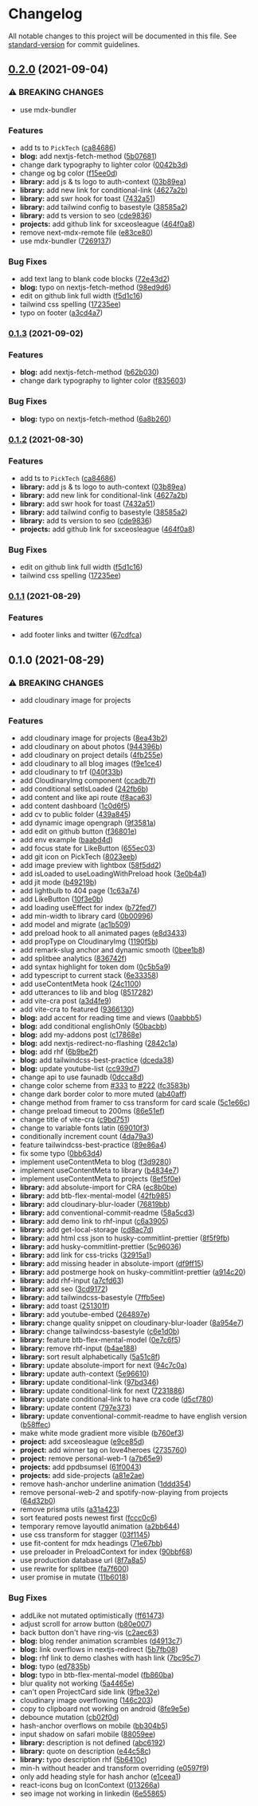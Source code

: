 # Changelog

All notable changes to this project will be documented in this file. See [standard-version](https://github.com/conventional-changelog/standard-version) for commit guidelines.

## [0.2.0](https://github.com/theodorusclarence/theodorusclarence.com/compare/v0.1.1...v0.2.0) (2021-09-04)


### ⚠ BREAKING CHANGES

* use mdx-bundler

### Features

* add ts to `PickTech` ([ca84686](https://github.com/theodorusclarence/theodorusclarence.com/commit/ca84686dc0be934848928a943749940e5a42bfd5))
* **blog:** add nextjs-fetch-method ([5b07681](https://github.com/theodorusclarence/theodorusclarence.com/commit/5b07681b6c7396a526c6345aab86e26a007f03ab))
* change dark typography to lighter color ([0042b3d](https://github.com/theodorusclarence/theodorusclarence.com/commit/0042b3d3343b4fc8a4ad8b70104f854576ad65bf))
* change og bg color ([f15ee0d](https://github.com/theodorusclarence/theodorusclarence.com/commit/f15ee0d66cc55968b03636867633bf564599896e))
* **library:** add js & ts logo to auth-context ([03b89ea](https://github.com/theodorusclarence/theodorusclarence.com/commit/03b89eadac8c4ee13acb12f80809d221e763103c))
* **library:** add new link for conditional-link ([4627a2b](https://github.com/theodorusclarence/theodorusclarence.com/commit/4627a2bc642c1dd4ffade64f0902bde5255cedea))
* **library:** add swr hook for toast ([7432a51](https://github.com/theodorusclarence/theodorusclarence.com/commit/7432a5123fbfe2e27f89c290004459cf9f047a09))
* **library:** add tailwind config to basestyle ([38585a2](https://github.com/theodorusclarence/theodorusclarence.com/commit/38585a2ac069524b44fb4001bcc1c9c641842fb3))
* **library:** add ts version to seo ([cde9836](https://github.com/theodorusclarence/theodorusclarence.com/commit/cde9836f809f4e48abc6a0e2b7056ad932bea68a))
* **projects:** add github link for sxceosleague ([464f0a8](https://github.com/theodorusclarence/theodorusclarence.com/commit/464f0a8ab493fdcb6156bd41aae30d0981eedfa2))
* remove next-mdx-remote file ([e83ce80](https://github.com/theodorusclarence/theodorusclarence.com/commit/e83ce80e3e5f0d734bd669f100908f7706b2166d))
* use mdx-bundler ([7269137](https://github.com/theodorusclarence/theodorusclarence.com/commit/72691371b7c759fa12320390df810fe491eda2d6))


### Bug Fixes

* add text lang to blank code blocks ([72e43d2](https://github.com/theodorusclarence/theodorusclarence.com/commit/72e43d2b9ceffd7f849e76e6a8ee8feb521fc8e1))
* **blog:** typo on nextjs-fetch-method ([98ed9d6](https://github.com/theodorusclarence/theodorusclarence.com/commit/98ed9d60faae7db4d174105b23c8ed76fc0e2ebe))
* edit on github link full width ([f5d1c16](https://github.com/theodorusclarence/theodorusclarence.com/commit/f5d1c16071d2e1fefeb72d256b69deb7f1996898))
* tailwind css spelling ([17235ee](https://github.com/theodorusclarence/theodorusclarence.com/commit/17235eee9d10136a359fc95e24a1f24e13355a12))
* typo on footer ([a3cd4a7](https://github.com/theodorusclarence/theodorusclarence.com/commit/a3cd4a77554ad4679c8ca44a8181eec71ee7e9bb))

### [0.1.3](https://github.com/theodorusclarence/theodorusclarence.com/compare/v0.1.2...v0.1.3) (2021-09-02)


### Features

* **blog:** add nextjs-fetch-method ([b62b030](https://github.com/theodorusclarence/theodorusclarence.com/commit/b62b03075421b8b89cd0ffe852145879726efde6))
* change dark typography to lighter color ([f835603](https://github.com/theodorusclarence/theodorusclarence.com/commit/f8356031ff44694429b37099d3f52f1997783587))


### Bug Fixes

* **blog:** typo on nextjs-fetch-method ([6a8b260](https://github.com/theodorusclarence/theodorusclarence.com/commit/6a8b260c869d6f0d3f7b839ac8d0eeb8ca2e59af))

### [0.1.2](https://github.com/theodorusclarence/theodorusclarence.com/compare/v0.1.1...v0.1.2) (2021-08-30)


### Features

* add ts to `PickTech` ([ca84686](https://github.com/theodorusclarence/theodorusclarence.com/commit/ca84686dc0be934848928a943749940e5a42bfd5))
* **library:** add js & ts logo to auth-context ([03b89ea](https://github.com/theodorusclarence/theodorusclarence.com/commit/03b89eadac8c4ee13acb12f80809d221e763103c))
* **library:** add new link for conditional-link ([4627a2b](https://github.com/theodorusclarence/theodorusclarence.com/commit/4627a2bc642c1dd4ffade64f0902bde5255cedea))
* **library:** add swr hook for toast ([7432a51](https://github.com/theodorusclarence/theodorusclarence.com/commit/7432a5123fbfe2e27f89c290004459cf9f047a09))
* **library:** add tailwind config to basestyle ([38585a2](https://github.com/theodorusclarence/theodorusclarence.com/commit/38585a2ac069524b44fb4001bcc1c9c641842fb3))
* **library:** add ts version to seo ([cde9836](https://github.com/theodorusclarence/theodorusclarence.com/commit/cde9836f809f4e48abc6a0e2b7056ad932bea68a))
* **projects:** add github link for sxceosleague ([464f0a8](https://github.com/theodorusclarence/theodorusclarence.com/commit/464f0a8ab493fdcb6156bd41aae30d0981eedfa2))


### Bug Fixes

* edit on github link full width ([f5d1c16](https://github.com/theodorusclarence/theodorusclarence.com/commit/f5d1c16071d2e1fefeb72d256b69deb7f1996898))
* tailwind css spelling ([17235ee](https://github.com/theodorusclarence/theodorusclarence.com/commit/17235eee9d10136a359fc95e24a1f24e13355a12))

### [0.1.1](https://github.com/theodorusclarence/theodorusclarence.com/compare/v0.1.0...v0.1.1) (2021-08-29)


### Features

* add footer links and twitter ([67cdfca](https://github.com/theodorusclarence/theodorusclarence.com/commit/67cdfca04a1ad6a036d54d578f3f7e73bbfd72b9))

## 0.1.0 (2021-08-29)


### ⚠ BREAKING CHANGES

* add cloudinary image for projects

### Features

* add cloudinary image for projects ([8ea43b2](https://github.com/theodorusclarence/theodorusclarence.com/commit/8ea43b2fe93e00c22c0d0100c39ac3d53c63dc25))
* add cloudinary on about photos ([944396b](https://github.com/theodorusclarence/theodorusclarence.com/commit/944396b8282b93b5bec17e1e15863329b062f446))
* add cloudinary on project details ([4fb255e](https://github.com/theodorusclarence/theodorusclarence.com/commit/4fb255e183d4dadc5b83801b01d78e05c84556ca))
* add cloudinary to all blog images ([f9e1ce4](https://github.com/theodorusclarence/theodorusclarence.com/commit/f9e1ce48fd185297a093bd3b7cc0f301827db341))
* add cloudinary to trf ([040f33b](https://github.com/theodorusclarence/theodorusclarence.com/commit/040f33bef22298a49f413386931cd03002c5b345))
* add CloudinaryImg component ([ccadb7f](https://github.com/theodorusclarence/theodorusclarence.com/commit/ccadb7f6f055c1ef4a3665ecfa063468b4ba8022))
* add conditional setIsLoaded ([242fb6b](https://github.com/theodorusclarence/theodorusclarence.com/commit/242fb6bc8c58fd9f7b2eff6f15f351d92b466952))
* add content and like api route ([f8aca63](https://github.com/theodorusclarence/theodorusclarence.com/commit/f8aca6388bfef0c02350aedd6e962351b4e4c673))
* add content dashboard ([1c0d6f5](https://github.com/theodorusclarence/theodorusclarence.com/commit/1c0d6f5f74cc4ee089256d18d367efc25be05ead))
* add cv to public folder ([439a845](https://github.com/theodorusclarence/theodorusclarence.com/commit/439a845242bce8defd4b4a249aad41782dc9a572))
* add dynamic image opengraph ([9f3581a](https://github.com/theodorusclarence/theodorusclarence.com/commit/9f3581a3acbba3e1d331f7c639fe74c8d667893d))
* add edit on github button ([f36801e](https://github.com/theodorusclarence/theodorusclarence.com/commit/f36801e65891be716ee478f01830ffea94be40fe))
* add env example ([baabd4d](https://github.com/theodorusclarence/theodorusclarence.com/commit/baabd4decd5ae6f055d07a63b738ffb7be1df7ae))
* add focus state for LikeButton ([655ec03](https://github.com/theodorusclarence/theodorusclarence.com/commit/655ec03db033998fdebcba92d128c42e3bb7b5d9))
* add git icon on PickTech ([8023eeb](https://github.com/theodorusclarence/theodorusclarence.com/commit/8023eeb58ea3772f19f5baa07f0b2619788b91d6))
* add image preview with lightbox ([58f5dd2](https://github.com/theodorusclarence/theodorusclarence.com/commit/58f5dd21fe94478573ef505c7376e6b17746fe9b))
* add isLoaded to useLoadingWithPreload hook ([3e0b4a1](https://github.com/theodorusclarence/theodorusclarence.com/commit/3e0b4a18b33aaf7a3af5727fae5cfacff01e0911))
* add jit mode ([b49219b](https://github.com/theodorusclarence/theodorusclarence.com/commit/b49219bb48a880fadd2e9581f961e7cd028a84a8))
* add lightbulb to 404 page ([1c63a74](https://github.com/theodorusclarence/theodorusclarence.com/commit/1c63a74014f14a0a077c13158028295c17aebcca))
* add LikeButton ([10f3e0b](https://github.com/theodorusclarence/theodorusclarence.com/commit/10f3e0b1554f8977510b204ade9d05c7bf4271f6))
* add loading useEffect for index ([b72fed7](https://github.com/theodorusclarence/theodorusclarence.com/commit/b72fed74a1314324640c77ed929b6b0e8f794c81))
* add min-width to library card ([0b00996](https://github.com/theodorusclarence/theodorusclarence.com/commit/0b00996facbd9b9dd444f4186af859bc45d5c80b))
* add model and migrate ([ac1b509](https://github.com/theodorusclarence/theodorusclarence.com/commit/ac1b509d684e4dffbc7d9c8b9888573020d7d75b))
* add preload hook to all animated pages ([e8d3433](https://github.com/theodorusclarence/theodorusclarence.com/commit/e8d34332b566fcadccd0bc2daf117abdc0955fa0))
* add propType on CloudinaryImg ([1190f5b](https://github.com/theodorusclarence/theodorusclarence.com/commit/1190f5bc8bb5a319db0ba1bd17c60c565111b034))
* add remark-slug anchor and dynamic smooth ([0bee1b8](https://github.com/theodorusclarence/theodorusclarence.com/commit/0bee1b8e4a8bf0bbdd550ca2e4722b3593d61ed5))
* add splitbee analytics ([836742f](https://github.com/theodorusclarence/theodorusclarence.com/commit/836742f9a017b1b3ac0e8acc98ec511c1aea4108))
* add syntax highlight for token dom ([0c5b5a9](https://github.com/theodorusclarence/theodorusclarence.com/commit/0c5b5a9efabf061ed79a4508bdbcb7c5c22e0bfc))
* add typescript to current stack ([6e33358](https://github.com/theodorusclarence/theodorusclarence.com/commit/6e33358aa6b9471ed36da988699077f28e82ef58))
* add useContentMeta hook ([24c1100](https://github.com/theodorusclarence/theodorusclarence.com/commit/24c11007c1c29578c0f94c148d1af521d87b683b))
* add utterances to lib and blog ([8517282](https://github.com/theodorusclarence/theodorusclarence.com/commit/8517282b93b6877d3a2ac143303a1b5061bc961c))
* add vite-cra post ([a3d4fe9](https://github.com/theodorusclarence/theodorusclarence.com/commit/a3d4fe9241537583cdd9cc613d92498715650a1b))
* add vite-cra to featured ([9366130](https://github.com/theodorusclarence/theodorusclarence.com/commit/93661301b60fdf147676eb26f0b9e3be2373c4ed))
* **blog:** add accent for reading time and views ([0aabbb5](https://github.com/theodorusclarence/theodorusclarence.com/commit/0aabbb59e785bc9aadec44196b12b63d28e80b71))
* **blog:** add conditional englishOnly ([50bacbb](https://github.com/theodorusclarence/theodorusclarence.com/commit/50bacbba33b549360c1e8ac76ae16cc1764b95e2))
* **blog:** add my-addons post ([c17868e](https://github.com/theodorusclarence/theodorusclarence.com/commit/c17868efb43300b670993cf869fb49866e7de547))
* **blog:** add nextjs-redirect-no-flashing ([2842c1a](https://github.com/theodorusclarence/theodorusclarence.com/commit/2842c1a9391f1d382d5d8cb482b24ccc2d06a982))
* **blog:** add rhf ([6b9be2f](https://github.com/theodorusclarence/theodorusclarence.com/commit/6b9be2f7a6d56d23c493c24bcadb6a561c6e4d03))
* **blog:** add tailwindcss-best-practice ([dceda38](https://github.com/theodorusclarence/theodorusclarence.com/commit/dceda38da76e03e48b81843c20111f386b6b9901))
* **blog:** update youtube-list ([cc939d7](https://github.com/theodorusclarence/theodorusclarence.com/commit/cc939d7f066effcc1479c4d16cecc2a26035bb12))
* change api to use faunadb ([0dcca8d](https://github.com/theodorusclarence/theodorusclarence.com/commit/0dcca8d3c9a05ea18a7a54fdc653399dba3babca))
* change color scheme from [#333](https://github.com/theodorusclarence/theodorusclarence.com/issues/333) to [#222](https://github.com/theodorusclarence/theodorusclarence.com/issues/222) ([fc3583b](https://github.com/theodorusclarence/theodorusclarence.com/commit/fc3583bb951a6c94a774167895ab691feb9e5194))
* change dark border color to more muted ([ab40aff](https://github.com/theodorusclarence/theodorusclarence.com/commit/ab40aff492eaf1b875fcb7ec2d35f0a8e7860f84))
* change method from framer to css transform for card scale ([5c1e66c](https://github.com/theodorusclarence/theodorusclarence.com/commit/5c1e66c530ac296a3f621bb72ff63202145b20ba))
* change preload timeout to 200ms ([86e51ef](https://github.com/theodorusclarence/theodorusclarence.com/commit/86e51efe58a3caf87f90447101554664aeb5c358))
* change title of vite-cra ([c9bd751](https://github.com/theodorusclarence/theodorusclarence.com/commit/c9bd7518c6b34e68ff58974e7e2dbfca6d8b0f01))
* change to variable fonts latin ([69010f3](https://github.com/theodorusclarence/theodorusclarence.com/commit/69010f31cfe185fbd6f31f936600c96355a0005d))
* conditionally increment count ([4da79a3](https://github.com/theodorusclarence/theodorusclarence.com/commit/4da79a3823a1d7f8dcb1795db2dfb18dcf1fcdf8))
* feature tailwindcss-best-practice ([89e86a4](https://github.com/theodorusclarence/theodorusclarence.com/commit/89e86a48a7a309c151b82041bbbc9dd9b7d645a8))
* fix some typo ([0bb63d4](https://github.com/theodorusclarence/theodorusclarence.com/commit/0bb63d4295d9c8a670a27c2063fbac8d1b876c8f))
* implement useContentMeta to blog ([f3d9280](https://github.com/theodorusclarence/theodorusclarence.com/commit/f3d9280b9c94739d512e78d7ee5f6112acd7e8fb))
* implement useContentMeta to library ([b4834e7](https://github.com/theodorusclarence/theodorusclarence.com/commit/b4834e712cff2168e84c10d0c68a8524dadf4d20))
* implement useContentMeta to projects ([8ef5f0e](https://github.com/theodorusclarence/theodorusclarence.com/commit/8ef5f0e6965a7ea6fadbf4b57915f167db536455))
* **library:** add absolute-import for CRA ([ec8b0be](https://github.com/theodorusclarence/theodorusclarence.com/commit/ec8b0be1aa69154dc578392def8581e89d0269ef))
* **library:** add btb-flex-mental-model ([42fb985](https://github.com/theodorusclarence/theodorusclarence.com/commit/42fb985ae9a3e5741ecd11aa53a29785ea4d4d9c))
* **library:** add cloudinary-blur-loader ([76819bb](https://github.com/theodorusclarence/theodorusclarence.com/commit/76819bb090d16ea5dbe90628d66cf1082c469f8c))
* **library:** add conventional-commit-readme ([58a5cd3](https://github.com/theodorusclarence/theodorusclarence.com/commit/58a5cd358a4de5126771f0f68b7330605e8e55ff))
* **library:** add demo link to rhf-input ([c6a3905](https://github.com/theodorusclarence/theodorusclarence.com/commit/c6a390536660fb1e74d9a9700a05090081693bd5))
* **library:** add get-local-storage ([cd8ac7d](https://github.com/theodorusclarence/theodorusclarence.com/commit/cd8ac7da66013260c59349b64c3f19b97810c1b1))
* **library:** add html css json to husky-commitlint-prettier ([8f5f9fb](https://github.com/theodorusclarence/theodorusclarence.com/commit/8f5f9fb7d70ba63d8156189634e80cdf23bdfb64))
* **library:** add husky-commitlint-prettier ([5c96036](https://github.com/theodorusclarence/theodorusclarence.com/commit/5c9603621a1d85485caa5afb6c8edc71be61fc33))
* **library:** add link for css-tricks ([32915a1](https://github.com/theodorusclarence/theodorusclarence.com/commit/32915a1f4ee59fd7e12570faa09eff20ce852875))
* **library:** add missing header in absolute-import ([df9ff15](https://github.com/theodorusclarence/theodorusclarence.com/commit/df9ff15023ce327e4c1e023b197c7da84539e459))
* **library:** add postmerge hook on husky-commitlint-prettier ([a914c20](https://github.com/theodorusclarence/theodorusclarence.com/commit/a914c20cfa7713b5ee7328f2fe4051df536f6295))
* **library:** add rhf-input ([a7cfd63](https://github.com/theodorusclarence/theodorusclarence.com/commit/a7cfd63eaa6d4c64f630e9ebaf476bf181eec574))
* **library:** add seo ([3cd9172](https://github.com/theodorusclarence/theodorusclarence.com/commit/3cd9172e8c16f8ed0725fc401a9d95a8c133be88))
* **library:** add tailwindcss-basestyle ([7ffb5ee](https://github.com/theodorusclarence/theodorusclarence.com/commit/7ffb5ee394feb68b10cf442b83518ac7852a5b2c))
* **library:** add toast ([251301f](https://github.com/theodorusclarence/theodorusclarence.com/commit/251301f78eae424fb300d43216c353bf1cbfa5d4))
* **library:** add youtube-embed ([264897e](https://github.com/theodorusclarence/theodorusclarence.com/commit/264897eba38eb2e302f0bee9b7d67c0abb26eca9))
* **library:** change quality snippet on cloudinary-blur-loader ([8a954e7](https://github.com/theodorusclarence/theodorusclarence.com/commit/8a954e726fef35782ddcda990889ddc3db3ee939))
* **library:** change tailwindcss-basestyle ([c6e1d0b](https://github.com/theodorusclarence/theodorusclarence.com/commit/c6e1d0b1b8d6b2eda124b5afe7adcffed4533605))
* **library:** feature btb-flex-mental-model ([0e7c6f5](https://github.com/theodorusclarence/theodorusclarence.com/commit/0e7c6f55f875436819b4f601bee5afd54692f57e))
* **library:** remove rhf-input ([b4ae188](https://github.com/theodorusclarence/theodorusclarence.com/commit/b4ae18807135d99bac203d973c0243944b717300))
* **library:** sort result alphabetically ([5a51c8f](https://github.com/theodorusclarence/theodorusclarence.com/commit/5a51c8febb6e3dd376014ebbde3108fed735faea))
* **library:** update absolute-import for next ([94c7c0a](https://github.com/theodorusclarence/theodorusclarence.com/commit/94c7c0adb966e67bb0bea6ea5faab51ee6b34802))
* **library:** update auth-context ([5e96610](https://github.com/theodorusclarence/theodorusclarence.com/commit/5e966109b4a8a43b7e6d1986a5123f18465a85d9))
* **library:** update conditional-link ([97bd346](https://github.com/theodorusclarence/theodorusclarence.com/commit/97bd3462177a89ea5b5b4ebb80180e3dfbb60397))
* **library:** update conditional-link for next ([7231886](https://github.com/theodorusclarence/theodorusclarence.com/commit/72318862931e2cd1f110cfcd0e41a3e64b1267a6))
* **library:** update conditional-link to have cra code ([d5cf780](https://github.com/theodorusclarence/theodorusclarence.com/commit/d5cf780d1d6f80769edfc83a57f92d967abaee56))
* **library:** update content ([797e373](https://github.com/theodorusclarence/theodorusclarence.com/commit/797e373534923491c1512857c9316ad2433f4eb5))
* **library:** update conventional-commit-readme to have english version ([b58ffec](https://github.com/theodorusclarence/theodorusclarence.com/commit/b58ffec58f30b3cf2361ac45babddb50848f52d7))
* make white mode gradient more visible ([b760ef3](https://github.com/theodorusclarence/theodorusclarence.com/commit/b760ef3761bb3c0ff3bd1073ce1d45161011db15))
* **project:** add sxceosleague ([e9ce85d](https://github.com/theodorusclarence/theodorusclarence.com/commit/e9ce85d803968840842011a2ada8151d57137fe1))
* **project:** add winner tag on love4heroes ([2735760](https://github.com/theodorusclarence/theodorusclarence.com/commit/273576007762dcfacc3ac6dcb61af561d196c20b))
* **project:** remove personal-web-1 ([a7b65e9](https://github.com/theodorusclarence/theodorusclarence.com/commit/a7b65e9479db0394f40c2aaf637abf4368e57850))
* **projects:** add ppdbsumsel ([61f0043](https://github.com/theodorusclarence/theodorusclarence.com/commit/61f0043e9756b0d7aa842a4692c7a3da0818963c))
* **projects:** add side-projects ([a81e2ae](https://github.com/theodorusclarence/theodorusclarence.com/commit/a81e2aec66a0007625905c7faf1698a97817e331))
* remove hash-anchor underline animation ([1ddd354](https://github.com/theodorusclarence/theodorusclarence.com/commit/1ddd354747b4e3fbe0127f5ccff2b64a298589fb))
* remove personal-web-2 and spotify-now-playing from projects ([64d32b0](https://github.com/theodorusclarence/theodorusclarence.com/commit/64d32b0405958e7db97a5ef338452698847ab354))
* remove prisma utils ([a31a423](https://github.com/theodorusclarence/theodorusclarence.com/commit/a31a42326d68a5270489c1339e1cea1902701e39))
* sort featured posts newest first ([fccc0c6](https://github.com/theodorusclarence/theodorusclarence.com/commit/fccc0c6ab9cbed5eaeda3bd38a9208088511a0b2))
* temporary remove layoutId animation ([a2bb644](https://github.com/theodorusclarence/theodorusclarence.com/commit/a2bb644cfaba38c4682a3b9e8255779bed0bf0a5))
* use css transform for stagger ([03f1145](https://github.com/theodorusclarence/theodorusclarence.com/commit/03f1145b818a59fd9de53ff666bcdbeb3976321b))
* use fit-content for mdx headings ([71e67bb](https://github.com/theodorusclarence/theodorusclarence.com/commit/71e67bb2eaf1a0a4caed1554c778fdb8772c3963))
* use preloader in PreloadContext for index ([90bbf68](https://github.com/theodorusclarence/theodorusclarence.com/commit/90bbf689d95f49af7c971882f1c8954b63aa340c))
* use production database url ([8f7a8a5](https://github.com/theodorusclarence/theodorusclarence.com/commit/8f7a8a5ec0f34c2b27642b165eee9c9f5e30f50e))
* use rewrite for splitbee ([fa7f600](https://github.com/theodorusclarence/theodorusclarence.com/commit/fa7f600ffd2eae5fde67af7748c36554350fc59f))
* user promise in mutate ([11b6018](https://github.com/theodorusclarence/theodorusclarence.com/commit/11b6018f99af40f22effb10604f80dec0a68ee05))


### Bug Fixes

* addLike not mutated optimistically ([ff61473](https://github.com/theodorusclarence/theodorusclarence.com/commit/ff614735ba8505972a97b83070610b4cb74dff11))
* adjust scroll for arrow button ([b80e007](https://github.com/theodorusclarence/theodorusclarence.com/commit/b80e007acc2a1275fb9df3a0ec0d212068734f6a))
* back button don't have ring-vis ([c2aec63](https://github.com/theodorusclarence/theodorusclarence.com/commit/c2aec636b2384112a4c21a6b9c55562d4692af15))
* **blog:** blog render animation scrambles ([d4913c7](https://github.com/theodorusclarence/theodorusclarence.com/commit/d4913c711af9bbe6ff775c9f2b9cb0b332d701c6))
* **blog:** link overflows in nextjs-redirect ([5b7fb08](https://github.com/theodorusclarence/theodorusclarence.com/commit/5b7fb0882f42fed7ef12ce7fb04b1505bef23993))
* **blog:** rhf link to demo clashes with hash link ([7bc95c7](https://github.com/theodorusclarence/theodorusclarence.com/commit/7bc95c768f53b54c84c6d773643166b9de48caa0))
* **blog:** typo ([ed7835b](https://github.com/theodorusclarence/theodorusclarence.com/commit/ed7835ba226df99ccd2be86d26ef4585b265c0d5))
* **blog:** typo in btb-flex-mental-model ([fb860ba](https://github.com/theodorusclarence/theodorusclarence.com/commit/fb860baced5eccac231ae10a9d47cbf55c638e03))
* blur quality not working ([5a4465e](https://github.com/theodorusclarence/theodorusclarence.com/commit/5a4465e010ffb5d0a9cfeb3c3c83548c253e2f70))
* can't open ProjectCard side link ([9fbe32e](https://github.com/theodorusclarence/theodorusclarence.com/commit/9fbe32e3d6c336f1a8be7f96a50c9ac4ed52d0c2))
* cloudinary image overflowing ([146c203](https://github.com/theodorusclarence/theodorusclarence.com/commit/146c20380b13a6c1542f578e2a6b87a9e547219c))
* copy to clipboard not working on android ([8fe9e5e](https://github.com/theodorusclarence/theodorusclarence.com/commit/8fe9e5e5660097e5864d267cec108a55b0e8b0a9))
* debounce mutation ([cb02f0d](https://github.com/theodorusclarence/theodorusclarence.com/commit/cb02f0d106749a391fe43566de4ab1668f67ce60))
* hash-anchor overflows on mobile ([bb304b5](https://github.com/theodorusclarence/theodorusclarence.com/commit/bb304b5fd0f96b8b455a87cb458785451095d8fd))
* input shadow on safari mobile ([88059ee](https://github.com/theodorusclarence/theodorusclarence.com/commit/88059ee6f49a9cf4bff09d835c8e1eb558bf47a7))
* **library:** description is not defined ([abc6192](https://github.com/theodorusclarence/theodorusclarence.com/commit/abc619221a40766a4dabe3ba1d8bc80aa6a51c37))
* **library:** quote on description ([e44c58c](https://github.com/theodorusclarence/theodorusclarence.com/commit/e44c58cbdcc8313ab27569e0c8f7b1e6d9d7f40a))
* **library:** typo description rhf ([5b6410c](https://github.com/theodorusclarence/theodorusclarence.com/commit/5b6410c0709b257984bad4f1450165c90f56b065))
* min-h without header and transform overriding ([e0597f9](https://github.com/theodorusclarence/theodorusclarence.com/commit/e0597f9b8f384eb62417dede9dc3d34cccf06bd4))
* only add heading style for hash anchor ([e1ceea1](https://github.com/theodorusclarence/theodorusclarence.com/commit/e1ceea1f0ab1ff500184a90c88397d5c8ed3f2ce))
* react-icons bug on IconContext ([013266a](https://github.com/theodorusclarence/theodorusclarence.com/commit/013266a38c62f8bafcc9d1dd4086894571b2f429))
* seo image not working in linkedin ([6e55865](https://github.com/theodorusclarence/theodorusclarence.com/commit/6e558653074e9892e927b8d07ffa34b7e9b486c7))
